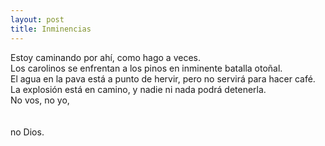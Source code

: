 ```yaml
---
layout: post
title: Inminencias
---
```


Estoy caminando por ahí, como hago a veces.\
Los carolinos se enfrentan a los pinos en inminente batalla otoñal.\
El agua en la pava está a punto de hervir, pero no servirá para hacer café.\
La explosión está en camino, y nadie ni nada podrá detenerla.\
No vos, no yo,\
\
\
no Dios.
